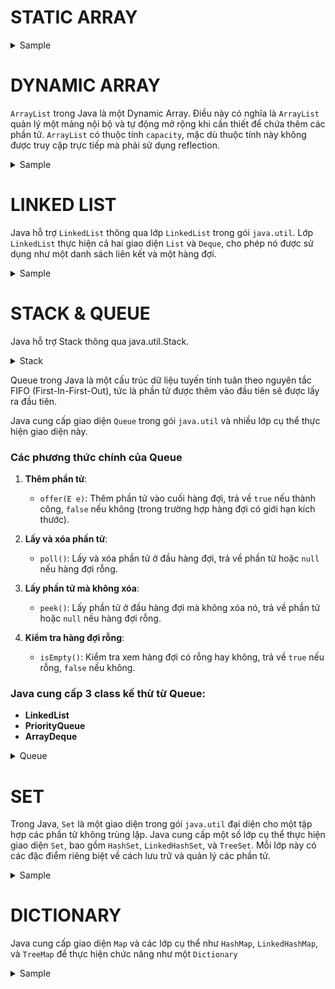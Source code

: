 # STATIC ARRAY

<details>
  <summary>Sample</summary>

```java
 // Khai báo và khởi tạo mảng tĩnh kiểu int
        int[] intArray = new int[5];

        // Khởi tạo giá trị cho mảng
        intArray[0] = 10;
        intArray[1] = 20;
        intArray[2] = 30;
        intArray[3] = 40;
        intArray[4] = 50;

        // In các phần tử trong mảng
        for (int i = 0; i < intArray.length; i++) {
            System.out.println("Element at index " + i + ": " + intArray[i]);
        }

        // Khai báo và khởi tạo mảng tĩnh kiểu String
        String[] stringArray = {"Java", "Kotlin", "Swift", "JavaScript"};

        // In các phần tử trong mảng
        for (int i = 0; i < stringArray.length; i++) {
            System.out.println("Element at index " + i + ": " + stringArray[i]);
        }
```

</details>

# DYNAMIC ARRAY

`ArrayList` trong Java là một Dynamic Array. Điều này có nghĩa là `ArrayList` quản lý một mảng nội bộ và tự động mở rộng khi cần thiết để chứa thêm các phần tử. `ArrayList` có thuộc tính `capacity`, mặc dù thuộc tính này không được truy cập trực tiếp mà phải sử dụng reflection.

<details>
  <summary>Sample</summary>

```java
ArrayList < Integer > list = new ArrayList < > ();

// Thêm một số phần tử vào ArrayList
for (int i = 0; i < 10; i++) {
    list.add(i);
}

// In ra kích thước của ArrayList
System.out.println("Size: " + list.size());

// Lấy capacity bằng reflection
Field field = ArrayList.class.getDeclaredField("elementData");
field.setAccessible(true);
Object[] elementData = (Object[]) field.get(list);
System.out.println("Capacity: " + elementData.length);
```

</details>

# LINKED LIST
Java hỗ trợ `LinkedList` thông qua lớp `LinkedList` trong gói `java.util`. Lớp `LinkedList` thực hiện cả hai giao diện `List` và `Deque`, cho phép nó được sử dụng như một danh sách liên kết và một hàng đợi.

<details>
  <summary>Sample</summary>

```java
import java.util.LinkedList;

public class Main {
    public static void main(String[] args) {
        // Tạo một LinkedList
        LinkedList<String> list = new LinkedList<>();

        // Thêm phần tử vào LinkedList
        list.add("First");
        list.add("Second");
        list.add("Third");

        // In ra các phần tử trong LinkedList
        System.out.println("LinkedList: " + list);

        // Thêm phần tử vào đầu danh sách
        list.addFirst("Zeroth");
        System.out.println("After addFirst: " + list);

        // Thêm phần tử vào cuối danh sách
        list.addLast("Fourth");
        System.out.println("After addLast: " + list);

        // Lấy phần tử đầu tiên
        String first = list.getFirst();
        System.out.println("First element: " + first);

        // Lấy phần tử cuối cùng
        String last = list.getLast();
        System.out.println("Last element: " + last);

        // Xóa phần tử đầu tiên
        String removedFirst = list.removeFirst();
        System.out.println("After removeFirst (" + removedFirst + "): " + list);

        // Xóa phần tử cuối cùng
        String removedLast = list.removeLast();
        System.out.println("After removeLast (" + removedLast + "): " + list);
    }
}

```

</details>

# STACK & QUEUE
Java hỗ trợ Stack thông qua java.util.Stack.

<details>
  <summary>Stack</summary>

```java
import java.util.Stack;

public class Main {
  public static void main(String[] args) {
    Stack<Integer> stack = new Stack<>();

    // Thêm phần tử vào Stack
    stack.push(1);
    stack.push(2);
    stack.push(3);

    // In ra Stack
    System.out.println("Stack: " + stack);

    // Lấy phần tử ở đầu Stack mà không xoá nó
    int top = stack.peek();
    System.out.println("Top element: " + top);

    // Lấy phần tử ở đầu Stack và xoá nó
    int removed = stack.pop();
    System.out.println("Removed element: " + removed);

    // In ra Stack sau khi xoá phần tử
    System.out.println("Stack after pop: " + stack);
  }
}

```

</details>


Queue trong Java là một cấu trúc dữ liệu tuyến tính tuân theo nguyên tắc FIFO (First-In-First-Out), tức là phần tử được thêm vào đầu tiên sẽ được lấy ra đầu tiên. 

Java cung cấp giao diện `Queue` trong gói `java.util` và nhiều lớp cụ thể thực hiện giao diện này.

### Các phương thức chính của Queue

1. **Thêm phần tử**:
   - `offer(E e)`: Thêm phần tử vào cuối hàng đợi, trả về `true` nếu thành công, `false` nếu không (trong trường hợp hàng đợi có giới hạn kích thước).

2. **Lấy và xóa phần tử**:
   - `poll()`: Lấy và xóa phần tử ở đầu hàng đợi, trả về phần tử hoặc `null` nếu hàng đợi rỗng.

3. **Lấy phần tử mà không xóa**:
   - `peek()`: Lấy phần tử ở đầu hàng đợi mà không xóa nó, trả về phần tử hoặc `null` nếu hàng đợi rỗng.

4. **Kiểm tra hàng đợi rỗng**:
   - `isEmpty()`: Kiểm tra xem hàng đợi có rỗng hay không, trả về `true` nếu rỗng, `false` nếu không.


### Java cung cấp 3 class kế thừ từ Queue: 
- **LinkedList**
- **PriorityQueue**
- **ArrayDeque**

<details>
  <summary>Queue</summary>

```java
import java.util.LinkedList;
import java.util.Queue;

public class Main {
  public static void main(String[] args) {
    Queue<Integer> queue = new LinkedList<>();

    // Thêm phần tử vào Queue
    queue.offer(1);
    queue.offer(2);
    queue.offer(3);

    // In ra Queue
    System.out.println("Queue: " + queue);

    // Lấy phần tử ở đầu Queue mà không xoá nó
    int front = queue.peek();
    System.out.println("Front element: " + front);

    // Lấy phần tử ở đầu Queue và xoá nó
    int removed = queue.poll();
    System.out.println("Removed element: " + removed);

    // In ra Queue sau khi xoá phần tử
    System.out.println("Queue after poll: " + queue);
  }
}

```

</details>

# SET

Trong Java, `Set` là một giao diện trong gói `java.util` đại diện cho một tập hợp các phần tử không trùng lặp. Java cung cấp một số lớp cụ thể thực hiện giao diện `Set`, bao gồm `HashSet`, `LinkedHashSet`, và `TreeSet`. Mỗi lớp này có các đặc điểm riêng biệt về cách lưu trữ và quản lý các phần tử.


<details>
  <summary>Sample</summary>

```java
import java.util.HashSet;
import java.util.Set;

public class HashSetExample {
  public static void main(String[] args) {
    Set<String> set = new HashSet<>();

    // Thêm phần tử vào HashSet
    set.add("Apple");
    set.add("Banana");
    set.add("Cherry");

    // In ra HashSet
    System.out.println("HashSet: " + set);

    // Kiểm tra phần tử có trong HashSet không
    boolean containsApple = set.contains("Apple");
    System.out.println("Contains 'Apple': " + containsApple);

    // Xóa phần tử khỏi HashSet
    set.remove("Banana");
    System.out.println("HashSet after removal: " + set);

    // Kiểm tra kích thước của HashSet
    int size = set.size();
    System.out.println("Size of HashSet: " + size);

    // Xóa tất cả các phần tử
    set.clear();
    System.out.println("HashSet after clear: " + set);
  }
}


```

</details>

# DICTIONARY

Java cung cấp giao diện `Map` và các lớp cụ thể như `HashMap`, `LinkedHashMap`, và `TreeMap` để thực hiện chức năng như một `Dictionary`

<details>
  <summary>Sample</summary>

```java

import java.util.HashMap;
import java.util.Map;

public class HashMapExample {
  public static void main(String[] args) {
    Map<String, Integer> map = new HashMap<>();

    // Thêm cặp khóa-giá trị vào HashMap
    map.put("Apple", 1);
    map.put("Banana", 2);
    map.put("Cherry", 3);

    // In ra HashMap
    System.out.println("HashMap: " + map);

    // Lấy giá trị theo khóa
    int value = map.get("Banana");
    System.out.println("Value for 'Banana': " + value);

    // Kiểm tra khóa tồn tại
    boolean containsApple = map.containsKey("Apple");
    System.out.println("Contains 'Apple': " + containsApple);

    // Xóa cặp khóa-giá trị theo khóa
    map.remove("Cherry");
    System.out.println("HashMap after removal: " + map);

    // Kiểm tra kích thước của HashMap
    int size = map.size();
    System.out.println("Size of HashMap: " + size);

    // Xóa tất cả các cặp khóa-giá trị
    map.clear();
    System.out.println("HashMap after clear: " + map);
  }
}
```
</details>